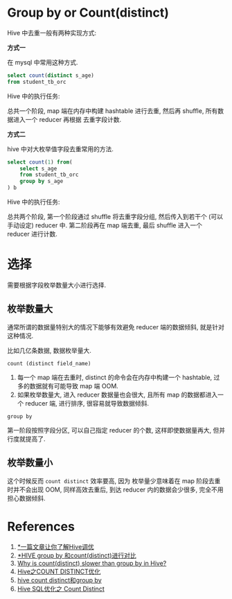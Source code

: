 # Group by or Count(distinct)

Hive 中去重一般有两种实现方式:

**方式一**

在 mysql 中常用这种方式.

```sql
select count(distinct s_age)
from student_tb_orc
```

Hive 中的执行任务:

总共一个阶段, map 端在内存中构建 hashtable 进行去重, 然后再 shuffle, 所有数据进入一个 reducer 再根据 去重字段计数.

**方式二**

hive 中对大枚举值字段去重常用的方法.

```sql
select count(1) from(
    select s_age
    from student_tb_orc
    group by s_age
) b
```

Hive 中的执行任务:

总共两个阶段, 第一个阶段通过 shuffle 将去重字段分组, 然后传入到若干个 (可以手动设定) reducer 中. 第二阶段再在 map 端去重, 最后 shuffle 进入一个 reducer 进行计数.



# 选择

需要根据字段枚举数量大小进行选择.

## 枚举数量大

通常所谓的数据量特别大的情况下能够有效避免 reducer 端的数据倾斜, 就是针对这种情况.

比如几亿条数据, 数据枚举量大.

`count (distinct field_name)` 

1. 每一个 map 端在去重时, distinct 的命令会在内存中构建一个 hashtable, 过多的数据就有可能导致 map 端 OOM.
2. 如果枚举数量大, 进入 reducer 数据量也会很大, 且所有 map 的数据都进入一个 reducer 端, 进行排序, 很容易就导致数据倾斜.

`group by`

第一阶段按照字段分区, 可以自己指定 reducer 的个数, 这样即使数据量再大, 但并行度就提高了. 

## 枚举数量小

这个时候反而 `count distinct` 效率要高, 因为 枚举量少意味着在 map 阶段去重时并不会出现 OOM, 同样高效去重后, 到达 reducer 内的数据会少很多, 完全不用担心数据倾斜.





# References

1. [*一篇文章让你了解Hive调优](https://cloud.tencent.com/developer/article/1591607)
2. [*HIVE group by 和count(distinct)进行对比](https://blog.csdn.net/u013385925/article/details/77484147)
3. [Why is count(distinct) slower than group by in Hive?](https://stackoverflow.com/questions/19311193/why-is-countdistinct-slower-than-group-by-in-hive)
4. [Hive之COUNT DISTINCT优化](https://datavalley.github.io/2016/02/15/Hive%E4%B9%8BCOUNT-DISTINCT%E4%BC%98%E5%8C%96)
5. [hive count distinct和group by ](https://my.oschina.net/u/2000675/blog/2989271)
6. [Hive SQL优化之 Count Distinct](https://www.jianshu.com/p/dae10bce7279)

